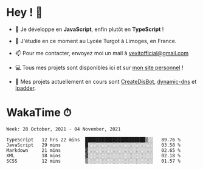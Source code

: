 # Hey ! 🌃

- 🔭 Je développe en **JavaScript**, enfin plutôt en **TypeScript** !

- 🌱 J'étudie en ce moment au Lycée Turgot à Limoges, en France.

- 📫 Pour me contacter, envoyez moi un mail à <a href="mailto:vexitofficial@gmail.com">vexitofficial@gmail.com</a>

- 💻 Tous mes projets sont disponibles ici et sur <a href="https://www.vexcited.me">mon site personnel</a> !

- 👀 Mes projets actuellement en cours sont [CreateDisBot](https://github.com/Vexcited/createdisbot), [dynamic-dns](https://github.com/Vexcited/dynamic-dns) et [lpadder](https://github.com/Vexcited/lpadder).

# WakaTime ⏱

<!--START_SECTION:waka-->
```text
Week: 28 October, 2021 - 04 November, 2021

TypeScript   12 hrs 22 mins  ██████████████████████▒░░   89.76 % 
JavaScript   29 mins         █░░░░░░░░░░░░░░░░░░░░░░░░   03.58 % 
Markdown     21 mins         ▓░░░░░░░░░░░░░░░░░░░░░░░░   02.65 % 
XML          18 mins         ▓░░░░░░░░░░░░░░░░░░░░░░░░   02.18 % 
SCSS         12 mins         ▒░░░░░░░░░░░░░░░░░░░░░░░░   01.57 % 
```
<!--END_SECTION:waka-->

